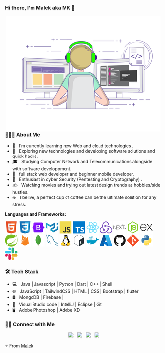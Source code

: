 ### Hi there, I'm Malek aka MK 👋 
<img align="right" alt="GIF" src="https://raw.githubusercontent.com/devSouvik/devSouvik/master/gif3.gif" width="500"/>

<h3> 👨🏻‍💻 About Me </h3>

- 🔭 &nbsp; I’m currently learning new Web and cloud technologies .
- 🤔 &nbsp; Exploring new technologies and developing software solutions and quick hacks.
- 🎓 &nbsp; Studying Computer Network and Telecommunications alongside with software developpment.
- 💼 &nbsp; full stack web developer and beginner mobile developer.
- 🌱 &nbsp; Enthusiast in cyber Security (Pentesting and Cryptography) .
- ✍️ &nbsp; Watching movies and trying out latest design trends as hobbies/side hustles.
- ☕ &nbsp; I belive, a perfect cup of coffee can be the ultimate solution for any stress. 


**Languages and Frameworks:**  
<p align="left">
<img width="40" height="40" alt="HTML5" src="https://github.com/devicons/devicon/blob/master/icons/html5/html5-original.svg"/>
<img width="40" height="40" alt="CSS3" src="https://github.com/devicons/devicon/blob/master/icons/css3/css3-original.svg"/>
<img width="40" height="40" alt="bootstrap" src="https://github.com/devicons/devicon/blob/master/icons/bootstrap/bootstrap-original.svg"/>
<img width="40" height="40" alt="mui" src="https://github.com/devicons/devicon/blob/master/icons/materialui/materialui-original.svg"/>
<img width="40" height="40" alt="javascript" src="https://github.com/devicons/devicon/blob/master/icons/javascript/javascript-original.svg"/>
<img width="40" height="40" alt="typescript" src="https://github.com/devicons/devicon/blob/master/icons/typescript/typescript-original.svg"/>
<img width="40" height="40" alt="react" src="https://github.com/devicons/devicon/blob/master/icons/react/react-original.svg"/>
<img width="40" height="40" alt="redux" src="https://github.com/devicons/devicon/blob/master/icons/redux/redux-original.svg"/>
<img width="40" height="40" alt="nextjs" src="https://github.com/devicons/devicon/blob/master/icons/nextjs/nextjs-original-wordmark.svg"/>
<img width="40" height="40" alt="nodejs" src="https://github.com/devicons/devicon/blob/master/icons/nodejs/nodejs-original.svg"/>
<img width="40" height="40" alt="express" src="https://github.com/devicons/devicon/blob/master/icons/express/express-original.svg"/>
<img width="40" height="40" alt="spring" src="https://github.com/devicons/devicon/blob/master/icons/spring/spring-original.svg"/>
<img width="40" height="40" alt="firebase" src="https://github.com/devicons/devicon/blob/master/icons/firebase/firebase-plain.svg"/>
<img width="40" height="40" alt="mongodb" src="https://github.com/devicons/devicon/blob/master/icons/mongodb/mongodb-original.svg"/>
<img width="40" height="40" alt="mysql" src="https://github.com/devicons/devicon/blob/master/icons/mysql/mysql-original.svg"/>
<img width="40" height="40" alt="linux" src="https://github.com/devicons/devicon/blob/master/icons/linux/linux-original.svg"/>
<img width="40" height="40" alt="bash" src="https://github.com/devicons/devicon/blob/master/icons/bash/bash-original.svg"/>
<img width="40" height="40" alt="docker" src="https://github.com/devicons/devicon/blob/master/icons/docker/docker-plain.svg"/>
<img width="40" height="40" alt="typescript" src="https://github.com/devicons/devicon/blob/master/icons/azure/azure-original.svg"/>
<img width="40" height="40" alt="github" src="https://github.com/devicons/devicon/blob/master/icons/github/github-original.svg"/>
<img width="40" height="40" alt="git" src="https://github.com/devicons/devicon/blob/master/icons/git/git-original.svg"/>
<img width="40" height="40" alt="python" src="https://github.com/devicons/devicon/blob/master/icons/python/python-original.svg">
<img width="40" height="40" alt="slack" src="https://github.com/devicons/devicon/blob/master/icons/slack/slack-original.svg"/>

<h3>🛠 Tech Stack</h3> 

- 💻 &nbsp; Java | Javascript | Python | Dart | C++ | Shell
- 🌐 &nbsp; JavaScript | TailwindCSS | HTML | CSS | Bootstrap | flutter
- 🛢 &nbsp;  MongoDB | Firebase | 
- 🔧 &nbsp;  Visual Studio code | IntelliJ | Eclipse | Git
- 🖥 &nbsp;  Adobe Photoshop | Adobe XD



<h3> 🤝🏻 Connect with Me </h3>

<p align="center">
&nbsp; <a href="https://twitter.com/ZaagMalek" target="_blank" rel="noopener noreferrer"><img src="https://img.icons8.com/plasticine/100/000000/twitter.png" width="50" /></a>  
&nbsp; <a href="https://www.instagram.com/zaagmalek/" target="_blank" rel="noopener noreferrer"><img src="https://img.icons8.com/plasticine/100/000000/instagram-new.png" width="50" /></a>  
&nbsp; <a href="https://www.linkedin.com/in/malekzaag/" target="_blank" rel="noopener noreferrer"><img src="https://img.icons8.com/plasticine/100/000000/linkedin.png" width="50" /></a>
&nbsp; <a href="zaag.malek1@gmail.com" target="_blank" rel="noopener noreferrer"><img src="https://img.icons8.com/plasticine/100/000000/gmail.png"  width="50" /></a>
</p>

⭐️ From [Malek](https://github.com/Malek-Zaag)
